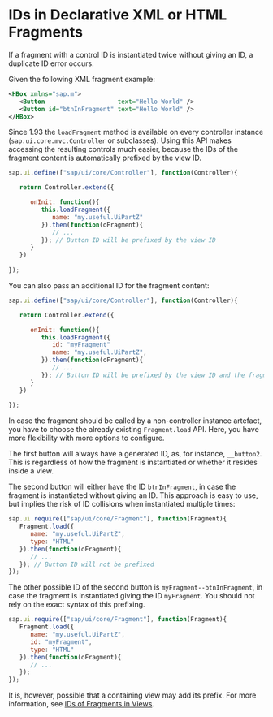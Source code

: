 <!-- loio0715706772ed43f389d2ab9b381ef8ec -->

# IDs in Declarative XML or HTML Fragments

If a fragment with a control ID is instantiated twice without giving an ID, a duplicate ID error occurs.

Given the following XML fragment example:

```xml
<HBox xmlns="sap.m">
   <Button                    text="Hello World" />
   <Button id="btnInFragment" text="Hello World" />
</HBox>
```

Since 1.93 the `loadFragment` method is available on every controller instance \(`sap.ui.core.mvc.Controller` or subclasses\). Using this API makes accessing the resulting controls much easier, because the IDs of the fragment content is automatically prefixed by the view ID.

```js
sap.ui.define(["sap/ui/core/Controller"], function(Controller){

   return Controller.extend({

      onInit: function(){
         this.loadFragment({
            name: "my.useful.UiPartZ"
         }).then(function(oFragment){
            // ...
         }); // Button ID will be prefixed by the view ID
      }
   })
  
});
```

You can also pass an additional ID for the fragment content:

```js
sap.ui.define(["sap/ui/core/Controller"], function(Controller){

   return Controller.extend({

      onInit: function(){
         this.loadFragment({
            id: "myFragment"
            name: "my.useful.UiPartZ",
         }).then(function(oFragment){
            // ...
         }); // Button ID will be prefixed by the view ID and the fragment ID
      }
   })
  
});
```

In case the fragment should be called by a non-controller instance artefact, you have to choose the already existing `Fragment.load` API. Here, you have more flexibility with more options to configure.

The first button will always have a generated ID, as, for instance, `__button2`. This is regardless of how the fragment is instantiated or whether it resides inside a view.

The second button will either have the ID `btnInFragment`, in case the fragment is instantiated without giving an ID. This approach is easy to use, but implies the risk of ID collisions when instantiated multiple times:

```js
sap.ui.require(["sap/ui/core/Fragment"], function(Fragment){
   Fragment.load({
      name: "my.useful.UiPartZ",
      type: "HTML"
   }).then(function(oFragment){
      // ...
   }); // Button ID will not be prefixed
});
```

The other possible ID of the second button is `myFragment--btnInFragment`, in case the fragment is instantiated giving the ID `myFragment`. You should not rely on the exact syntax of this prefixing.

```js
sap.ui.require(["sap/ui/core/Fragment"], function(Fragment){
   Fragment.load({
      name: "my.useful.UiPartZ",
      id: "myFragment",
      type: "HTML"
   }).then(function(oFragment){
      // ...
   });
});
```

It is, however, possible that a containing view may add its prefix. For more information, see [IDs of Fragments in Views](ids-of-fragments-in-views-f10bf70.md).

